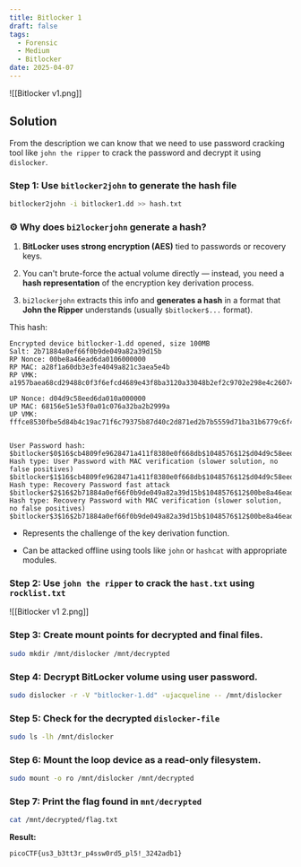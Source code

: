 ```yaml
---
title: Bitlocker 1
draft: false
tags:
  - Forensic
  - Medium
  - Bitlocker
date: 2025-04-07
---
```

![[Bitlocker v1.png]]
## Solution
From the description we can know that we need to use password cracking tool like `john the ripper` to crack the password and decrypt it using `dislocker`.

### Step 1: Use `bitlocker2john` to generate the hash file

```bash
bitlocker2john -i bitlocker1.dd >> hash.txt
```
### ⚙️ Why does `bi2lockerjohn` generate a hash?
1. **BitLocker uses strong encryption (AES)** tied to passwords or recovery keys.
    
2. You can't brute-force the actual volume directly — instead, you need a **hash representation** of the encryption key derivation process.
    
3. `bi2lockerjohn` extracts this info and **generates a hash** in a format that **John the Ripper** understands (usually `$bitlocker$...` format).
    

This hash:
```hash
Encrypted device bitlocker-1.dd opened, size 100MB
Salt: 2b71884a0ef66f0b9de049a82a39d15b
RP Nonce: 00be8a46ead6da0106000000
RP MAC: a28f1a60db3e3fe4049a821c3aea5e4b
RP VMK: a1957baea68cd29488c0f3f6efcd4689e43f8ba3120a33048b2ef2c9702e298e4c260743126ec8bd29bc6d58

UP Nonce: d04d9c58eed6da010a000000
UP MAC: 68156e51e53f0a01c076a32ba2b2999a
UP VMK: fffce8530fbe5d84b4c19ac71f6c79375b87d40c2d871ed2b7b5559d71ba31b6779c6f41412fd6869442d66d


User Password hash:
$bitlocker$0$16$cb4809fe9628471a411f8380e0f668db$1048576$12$d04d9c58eed6da010a000000$60$68156e51e53f0a01c076a32ba2b2999afffce8530fbe5d84b4c19ac71f6c79375b87d40c2d871ed2b7b5559d71ba31b6779c6f41412fd6869442d66d
Hash type: User Password with MAC verification (slower solution, no false positives)
$bitlocker$1$16$cb4809fe9628471a411f8380e0f668db$1048576$12$d04d9c58eed6da010a000000$60$68156e51e53f0a01c076a32ba2b2999afffce8530fbe5d84b4c19ac71f6c79375b87d40c2d871ed2b7b5559d71ba31b6779c6f41412fd6869442d66d
Hash type: Recovery Password fast attack
$bitlocker$2$16$2b71884a0ef66f0b9de049a82a39d15b$1048576$12$00be8a46ead6da0106000000$60$a28f1a60db3e3fe4049a821c3aea5e4ba1957baea68cd29488c0f3f6efcd4689e43f8ba3120a33048b2ef2c9702e298e4c260743126ec8bd29bc6d58
Hash type: Recovery Password with MAC verification (slower solution, no false positives)
$bitlocker$3$16$2b71884a0ef66f0b9de049a82a39d15b$1048576$12$00be8a46ead6da0106000000$60$a28f1a60db3e3fe4049a821c3aea5e4ba1957baea68cd29488c0f3f6efcd4689e43f8ba3120a33048b2ef2c9702e298e4c260743126ec8bd29bc6d58
```
- Represents the challenge of the key derivation function.
    
- Can be attacked offline using tools like `john` or `hashcat` with appropriate modules.

### Step 2: Use `john the ripper` to crack the `hast.txt` using `rocklist.txt`
![[Bitlocker v1 2.png]]

### Step 3: Create mount points for decrypted and final files.
```bash
sudo mkdir /mnt/dislocker /mnt/decrypted
```

### Step 4: Decrypt BitLocker volume using user password.
```bash
sudo dislocker -r -V "bitlocker-1.dd" -ujacqueline -- /mnt/dislocker
```

### Step 5: Check for the decrypted `dislocker-file`
```bash
sudo ls -lh /mnt/dislocker
```

### Step 6: Mount the loop device as a read-only filesystem.
```bash
sudo mount -o ro /mnt/dislocker /mnt/decrypted
```

### Step 7: Print the flag found in `mnt/decrypted`
```bash
cat /mnt/decrypted/flag.txt
```

**Result:**
```text
picoCTF{us3_b3tt3r_p4ssw0rd5_pl5!_3242adb1}
```
